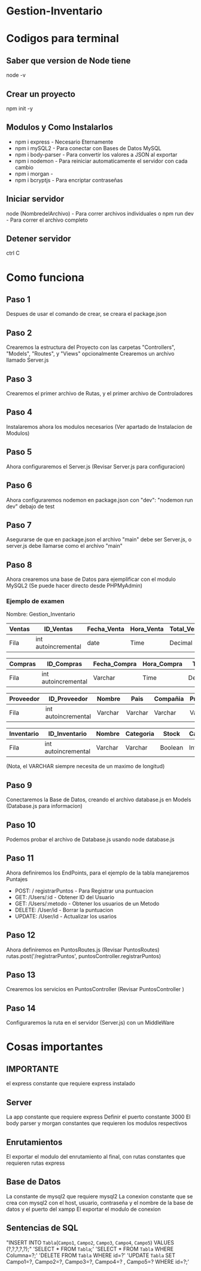 # Gestion-Inventario

# Codigos para terminal

## Saber que version de Node tiene
node -v

## Crear un proyecto
npm init -y

## Modulos y Como Instalarlos
* npm i express - Necesario Eternamente
* npm i mySQL2 - Para conectar con Bases de Datos MySQL
* npm i body-parser - Para convertir los valores a JSON al exportar
* npm i nodemon - Para reiniciar automaticamente el servidor con cada cambio
* npm i morgan - 
* npm i bcryptjs - Para encriptar contraseñas

## Iniciar servidor
node (NombredelArchivo)  - Para correr archivos individuales
o
npm run dev - Para correr el archivo completo

## Detener servidor
ctrl C

# Como funciona

## Paso 1
Despues de usar el comando de crear, se creara el package.json

## Paso 2
Crearemos la estructura del Proyecto con las carpetas "Controllers", "Models", "Routes", y "Views" opcionalmente
Crearemos un archivo llamado Server.js

## Paso 3
Crearemos el primer archivo de Rutas, y el primer archivo de Controladores

## Paso 4
Instalaremos ahora los modulos necesarios (Ver apartado de Instalacion de Modulos)

## Paso 5
Ahora configuraremos el Server.js (Revisar Server.js para configuracion)

## Paso 6
Ahora configuraremos nodemon en package.json con "dev": "nodemon run dev"  debajo de test

## Paso 7
Asegurarse de que en package.json el archivo "main" debe ser Server.js, o server.js debe llamarse como el archivo "main"

## Paso 8
Ahora crearemos una base de Datos para ejemplificar con el modulo MySQL2 (Se puede hacer directo desde PHPMyAdmin)
### Ejemplo de examen
Nombre: Gestion_Inventario

Ventas | ID_Ventas  | Fecha_Venta  | Hora_Venta  | Total_Venta  | Metodo_Pago  | Impuesto
--- | --- | --- | --- | --- | --- | ---
Fila | int autoincremental | date | Time | Decimal | Varchar | Varchar

Compras | ID_Compras | Fecha_Compra | Hora_Compra | Total | Metodo_Pago  | Impuesto  
--- | --- | --- | --- | --- | --- | ---
Fila | int autoincremental | Varchar | Time | Decimal | Varchar | Varchar 

Proveedor | ID_Proveedor | Nombre | Pais | Compañia | Productos  
--- | --- | --- | --- | --- | --- 
Fila | int autoincremental | Varchar |  Varchar | Varchar | Varchar 

Inventario | ID_Inventario | Nombre | Categoria | Stock | Cantidad  
--- | --- | --- | --- | --- | --- 
Fila | int autoincremental | Varchar |  Varchar | Boolean | Int 

(Nota, el VARCHAR siempre necesita de un maximo de longitud)

## Paso 9 
Conectaremos la Base de Datos, creando el archivo database.js en Models (Database.js para informacion)

## Paso 10
Podemos probar el archivo de Database.js usando node database.js

## Paso 11
Ahora definiremos los EndPoints, para el ejemplo de la tabla manejaremos Puntajes
* POST: / registrarPuntos - Para Registrar una puntuacion
* GET: /Users/:id - Obtener ID del Usuario
* GET: /Users/:metodo - Obtener los usuarios de un Metodo
* DELETE: /User/id - Borrar la puntuacion
* UPDATE: /User/id  - Actualizar los usarios

## Paso 12
Ahora definiremos en PuntosRoutes.js  (Revisar PuntosRoutes)
rutas.post('/registrarPuntos', puntosController.registrarPuntos)

## Paso 13
Crearemos los servicios en PuntosController  (Revisar PuntosController )

## Paso 14
Configuraremos la ruta en el servidor (Server.js) con un MiddleWare

# Cosas importantes
## IMPORTANTE
el express constante  que requiere express instalado

## Server
La app constante que requiere express
Definir el puerto constante 3000
El body parser y morgan constantes que requieren los modulos respectivos

## Enrutamientos
El exportar el modulo del enrutamiento al final, con rutas constantes que requieren rutas express

## Base de Datos
La constante de mysql2 que requiere mysql2
La conexion constante que se crea con mysql2 con el host, usuario, contraseña y el nombre de la base de datos y el puerto del xampp
El exportar el modulo de conexion

## Sentencias de SQL
"INSERT INTO `Tabla`(`Campo1`, `Campo2`, `Campo3`, `Campo4`, `Campo5`) VALUES (?,?,?,?,?);"
'SELECT * FROM `Tabla`;'
'SELECT * FROM `Tabla` WHERE Columna=?;'
'DELETE FROM `Tabla` WHERE id=?'
'UPDATE `Tabla` SET Campo1=?, Campo2=?, Campo3=?, Campo4=? , Campo5=? WHERE id=?;'